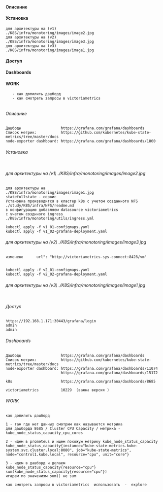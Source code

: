 #### Описание 
#### Установка 
```
для архитектуры на (v1)                             ./K8S/infra/monotoring/images/image2.jpg
для архитектуры на (v2)                             ./K8S/infra/monotoring/images/image3.jpg
для архитектуры на (v3)                             ./K8S/infra/monotoring/images/image1.jpg
```
#### Доступ 
#### Dashboards 
#### WORK
```
   - как допилить дашборд
   - как смотреть запросы в victoriametrics
```
```

```

###### Описание 
```
Дашбоды                  https://grafana.com/grafana/dashboards
Список метрик:           https://github.com/kubernetes/kube-state-metrics/tree/master/docs
node-exporter dashboard: https://grafana.com/grafana/dashboards/1860

```
###### Установка 
```

```
###### для архитектуры на (v1)                             ./K8S/infra/monotoring/images/image2.jpg
```
для архитектуры на                                              ./K8S/infra/monotoring/images/image1.jpg
statefullstate - сервис 
Установка производится в кластер k8s с учетом созданного NFS    ./study/K8S/infra/NFS/readme.md
в конфигурацию добавляем datasource victoriametrics
с учетом созднного ingress                                      ./K8S/infra/monotoring/utils/ingress.yml

kubectl apply -f v1_01-configmaps.yaml
kubectl apply -f v1_02-grafana-deployment.yaml

```
###### для архитектуры на (v2)                             ./K8S/infra/monotoring/images/image3.jpg
```
изменено      url": "http://victoriametrics-sys-connect:8428/vm"


kubectl apply -f v2_01-configmaps.yaml
kubectl apply -f v2_02-grafana-deployment.yaml

```
###### для архитектуры на (v3)                             ./K8S/infra/monotoring/images/image1.jpg
```
```

###### Доступ 
```
https://192.168.1.171:30443/grafana/login
admin
admin

```
###### Dashboards 
```
Дашбоды                  https://grafana.com/grafana/dashboards
Список метрик:           https://github.com/kubernetes/kube-state-metrics/tree/master/docs
node-exporter dashboard: https://grafana.com/grafana/dashboards/11074
                         https://grafana.com/grafana/dashboards/15172

k8s                      https://grafana.com/grafana/dashboards/8685

victoriametrics          10229  (важна версия )
```


###### WORK
```
как допилить дашборд

1 - там где нет данных смотрим как называется метрика 
для дашборда 8685 / Cluster CPU Capacity / метрика -  kube_node_status_capacity_cpu_cores

2 - идем в prometeus и ищем похожую метрику kube_node_status_capacity 
kube_node_status_capacity{instance="kube-state-metrics.kube-system.svc.cluster.local:8080", job="kube-state-metrics", node="control1.kube.local", resource="cpu", unit="core"}

3 - идем в дашборд и делаем 
kube_node_status_capacity{resource="cpu"}
sum(kube_node_status_capacity{resource="cpu"})
игарем по значениям sum() не sum

```

```
как смотреть запросы в victoriametrics  использовать  -  explore 

```